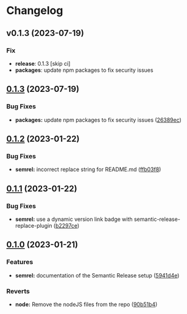 # Changelog

## v0.1.3 (2023-07-19)

### Fix

- **release**: 0.1.3 [skip ci]
- **packages**: update npm packages to fix security issues

## [0.1.3](https://github.com/atraides/homelab/compare/v0.1.2...v0.1.3) (2023-07-19)


### Bug Fixes

* **packages:** update npm packages to fix security issues ([26389ec](https://github.com/atraides/homelab/commit/26389ec20d70b5d3f571678d3fab3853c7288df0))

## [0.1.2](https://github.com/atraides/homelab/compare/v0.1.1...v0.1.2) (2023-01-22)


### Bug Fixes

* **semrel:** incorrect replace string for README.md ([ffb03f8](https://github.com/atraides/homelab/commit/ffb03f82a7bce58e23c0328cbf541d589500885c))

## [0.1.1](https://github.com/atraides/homelab/compare/v0.1.0...v0.1.1) (2023-01-22)


### Bug Fixes

* **semrel:** use a dynamic version link badge with semantic-release-replace-plugin ([b2297ce](https://github.com/atraides/homelab/commit/b2297cec594d148529de2178468397a81b42bed1))

## [0.1.0](https://github.com/atraides/homelab/compare/v0.0.1...v0.1.0) (2023-01-21)


### Features

* **semrel:** documentation of the Semantic Release setup ([5941d4e](https://github.com/atraides/homelab/commit/5941d4e495c7ec6847741c1b13b872683d8d7b85))


### Reverts

* **node:** Remove the nodeJS files from the repo ([90b51b4](https://github.com/atraides/homelab/commit/90b51b444a1ed9a043403609c682912caa1ff069))
